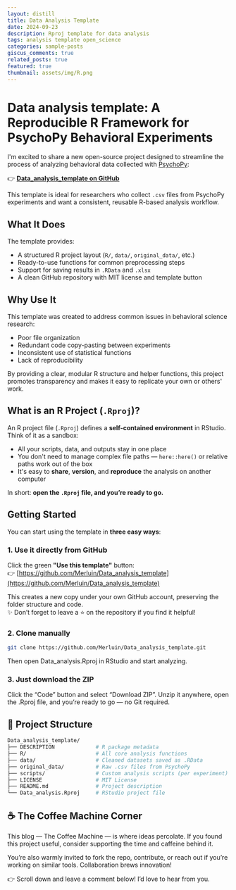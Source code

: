 ```yaml
---
layout: distill
title: Data Analysis Template
date: 2024-09-23
description: Rproj template for data analysis
tags: analysis template open_science
categories: sample-posts
giscus_comments: true
related_posts: true
featured: true
thumbnail: assets/img/R.png
---
```


# Data analysis template: A Reproducible R Framework for PsychoPy Behavioral Experiments

I'm excited to share a new open-source project designed to streamline the process of analyzing behavioral data collected with [PsychoPy](https://www.psychopy.org/):

👉 **[Data_analysis_template on GitHub](https://github.com/Merluin/Data_analysis_template)**

This template is ideal for researchers who collect `.csv` files from PsychoPy experiments and want a consistent, reusable R-based analysis workflow.

## What It Does

The template provides:

- A structured R project layout (`R/`, `data/`, `original_data/`, etc.)
- Ready-to-use functions for common preprocessing steps
- Support for saving results in `.RData` and `.xlsx`
- A clean GitHub repository with MIT license and template button

## Why Use It

This template was created to address common issues in behavioral science research:

- Poor file organization
- Redundant code copy-pasting between experiments
- Inconsistent use of statistical functions
- Lack of reproducibility

By providing a clear, modular R structure and helper functions, this project promotes transparency and makes it easy to replicate your own or others' work.

## What is an R Project (`.Rproj`)?

An R project file (`.Rproj`) defines a **self-contained environment** in RStudio. Think of it as a sandbox:

- All your scripts, data, and outputs stay in one place
- You don't need to manage complex file paths — `here::here()` or relative paths work out of the box
- It's easy to **share**, **version**, and **reproduce** the analysis on another computer

In short: **open the `.Rproj` file, and you’re ready to go.**

## Getting Started

You can start using the template in **three easy ways**:

### 1. Use it directly from GitHub

Click the green **"Use this template"** button:  
👉 [https://github.com/Merluin/Data_analysis_template](https://github.com/Merluin/Data_analysis_template)

This creates a new copy under your own GitHub account, preserving the folder structure and code.  
✨ Don’t forget to leave a ⭐ on the repository if you find it helpful!

### 2. Clone manually

```bash
git clone https://github.com/Merluin/Data_analysis_template.git
```

Then open Data_analysis.Rproj in RStudio and start analyzing.

### 3. Just download the ZIP

Click the “Code” button and select “Download ZIP”.
Unzip it anywhere, open the .Rproj file, and you’re ready to go — no Git required.

## 📁 Project Structure

```bash
Data_analysis_template/
├── DESCRIPTION             # R package metadata
├── R/                      # All core analysis functions
├── data/                   # Cleaned datasets saved as .RData
├── original_data/          # Raw .csv files from PsychoPy
├── scripts/                # Custom analysis scripts (per experiment)
├── LICENSE                 # MIT License
├── README.md               # Project description
└── Data_analysis.Rproj     # RStudio project file
```

## ☕ The Coffee Machine Corner

This blog — The Coffee Machine — is where ideas percolate.
If you found this project useful, consider supporting the time and caffeine behind it.

You’re also warmly invited to fork the repo, contribute, or reach out if you’re working on similar tools. Collaboration brews innovation!

👉 Scroll down and leave a comment below! I’d love to hear from you.
